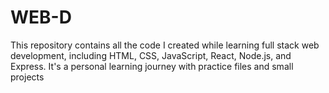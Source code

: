 # WEB-D
This repository contains all the code I created while learning full stack web development, including HTML, CSS, JavaScript, React, Node.js, and Express. It's a personal learning journey with practice files and small projects
